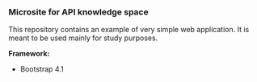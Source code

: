 ### Microsite for API knowledge space
This repository contains an example of very simple web application. It is meant to be used mainly for study purposes.

**Framework:**

- Bootstrap 4.1